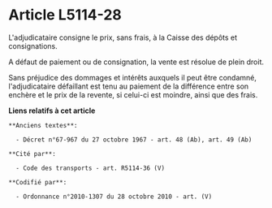 # Article L5114-28

L'adjudicataire consigne le prix, sans frais, à la Caisse des dépôts et consignations.

A défaut de paiement ou de consignation, la vente est résolue de plein droit.

Sans préjudice des dommages et intérêts auxquels il peut être condamné, l'adjudicataire défaillant est tenu au paiement de la
différence entre son enchère et le prix de la revente, si celui-ci est moindre, ainsi que des frais.

**Liens relatifs à cet article**

	**Anciens textes**:

	  - Décret n°67-967 du 27 octobre 1967 - art. 48 (Ab), art. 49 (Ab)

	**Cité par**:

	  - Code des transports - art. R5114-36 (V)

	**Codifié par**:

	  - Ordonnance n°2010-1307 du 28 octobre 2010 - art. (V)
